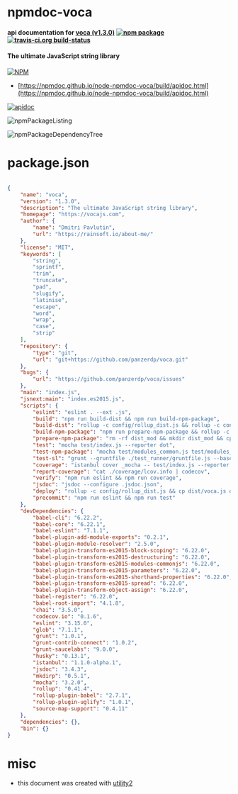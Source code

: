 # npmdoc-voca

#### api documentation for  [voca (v1.3.0)](https://vocajs.com)  [![npm package](https://img.shields.io/npm/v/npmdoc-voca.svg?style=flat-square)](https://www.npmjs.org/package/npmdoc-voca) [![travis-ci.org build-status](https://api.travis-ci.org/npmdoc/node-npmdoc-voca.svg)](https://travis-ci.org/npmdoc/node-npmdoc-voca)

#### The ultimate JavaScript string library

[![NPM](https://nodei.co/npm/voca.png?downloads=true&downloadRank=true&stars=true)](https://www.npmjs.com/package/voca)

- [https://npmdoc.github.io/node-npmdoc-voca/build/apidoc.html](https://npmdoc.github.io/node-npmdoc-voca/build/apidoc.html)

[![apidoc](https://npmdoc.github.io/node-npmdoc-voca/build/screenCapture.buildCi.browser.%252Ftmp%252Fbuild%252Fapidoc.html.png)](https://npmdoc.github.io/node-npmdoc-voca/build/apidoc.html)

![npmPackageListing](https://npmdoc.github.io/node-npmdoc-voca/build/screenCapture.npmPackageListing.svg)

![npmPackageDependencyTree](https://npmdoc.github.io/node-npmdoc-voca/build/screenCapture.npmPackageDependencyTree.svg)



# package.json

```json

{
    "name": "voca",
    "version": "1.3.0",
    "description": "The ultimate JavaScript string library",
    "homepage": "https://vocajs.com",
    "author": {
        "name": "Dmitri Pavlutin",
        "url": "https://rainsoft.io/about-me/"
    },
    "license": "MIT",
    "keywords": [
        "string",
        "sprintf",
        "trim",
        "truncate",
        "pad",
        "slugify",
        "latinise",
        "escape",
        "word",
        "wrap",
        "case",
        "strip"
    ],
    "repository": {
        "type": "git",
        "url": "git+https://github.com/panzerdp/voca.git"
    },
    "bugs": {
        "url": "https://github.com/panzerdp/voca/issues"
    },
    "main": "index.js",
    "jsnext:main": "index.es2015.js",
    "scripts": {
        "eslint": "eslint . --ext .js",
        "build": "npm run build-dist && npm run build-npm-package",
        "build-dist": "rollup -c config/rollup_dist.js && rollup -c config/rollup_dist_min.js && rollup -c config/rollup_test.js",
        "build-npm-package": "npm run prepare-npm-package && rollup -c config/rollup_dist_mod.js && node config/transform.js && rollup -c config/rollup_dist_es.js",
        "prepare-npm-package": "rm -rf dist_mod && mkdir dist_mod && cp package.json README.md LICENSE.md ./dist_mod",
        "test": "mocha test/index.js --reporter dot",
        "test-npm-package": "mocha test/modules_common.js test/modules_es2015.js --reporter dot",
        "test-sl": "grunt --gruntfile ./test_runner/gruntfile.js --base .",
        "coverage": "istanbul cover _mocha -- test/index.js --reporter spec",
        "report-coverage": "cat ./coverage/lcov.info | codecov",
        "verify": "npm run eslint && npm run coverage",
        "jsdoc": "jsdoc --configure .jsdoc.json",
        "deploy": "rollup -c config/rollup_dist.js && cp dist/voca.js docs/scripts && scp -r docs/* rainishere:/home/rainishere/webapps/voca_docs",
        "precommit": "npm run eslint && npm run test"
    },
    "devDependencies": {
        "babel-cli": "6.22.2",
        "babel-core": "6.22.1",
        "babel-eslint": "7.1.1",
        "babel-plugin-add-module-exports": "0.2.1",
        "babel-plugin-module-resolver": "2.5.0",
        "babel-plugin-transform-es2015-block-scoping": "6.22.0",
        "babel-plugin-transform-es2015-destructuring": "6.22.0",
        "babel-plugin-transform-es2015-modules-commonjs": "6.22.0",
        "babel-plugin-transform-es2015-parameters": "6.22.0",
        "babel-plugin-transform-es2015-shorthand-properties": "6.22.0",
        "babel-plugin-transform-es2015-spread": "6.22.0",
        "babel-plugin-transform-object-assign": "6.22.0",
        "babel-register": "6.22.0",
        "babel-root-import": "4.1.8",
        "chai": "3.5.0",
        "codecov.io": "0.1.6",
        "eslint": "3.15.0",
        "glob": "7.1.1",
        "grunt": "1.0.1",
        "grunt-contrib-connect": "1.0.2",
        "grunt-saucelabs": "9.0.0",
        "husky": "0.13.1",
        "istanbul": "1.1.0-alpha.1",
        "jsdoc": "3.4.3",
        "mkdirp": "0.5.1",
        "mocha": "3.2.0",
        "rollup": "0.41.4",
        "rollup-plugin-babel": "2.7.1",
        "rollup-plugin-uglify": "1.0.1",
        "source-map-support": "0.4.11"
    },
    "dependencies": {},
    "bin": {}
}
```



# misc
- this document was created with [utility2](https://github.com/kaizhu256/node-utility2)
